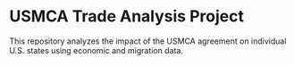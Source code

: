 # USMCA Trade Analysis Project

This repository analyzes the impact of the USMCA agreement on individual U.S. states using economic and migration data.